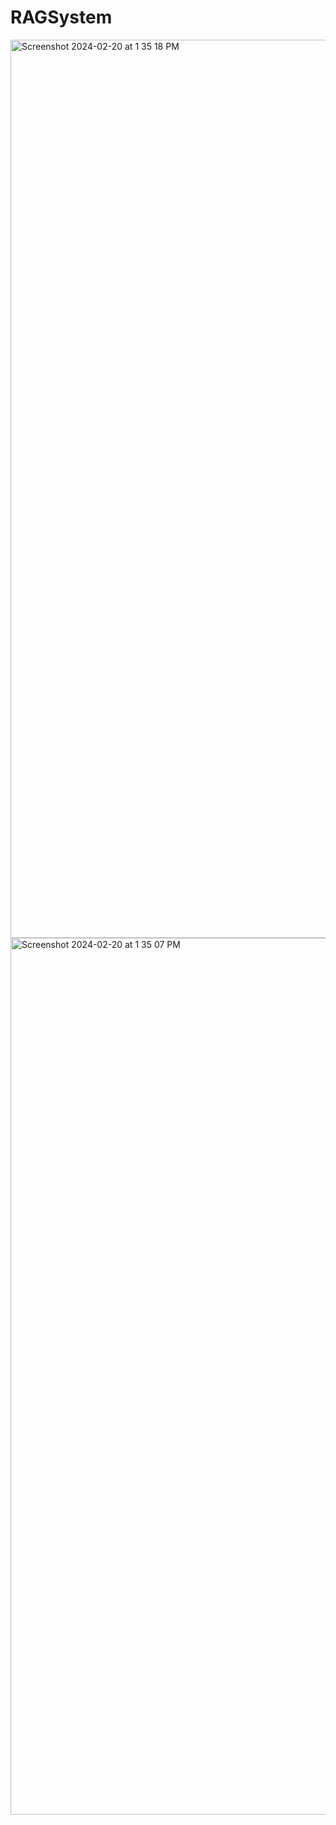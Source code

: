 # RAGSystem
<img width="1437" alt="Screenshot 2024-02-20 at 1 35 18 PM" src="https://github.com/jiapn123/RAGSystem/assets/155503641/588700bf-9779-4345-a9c3-95787c0f1c35">
<img width="1403" alt="Screenshot 2024-02-20 at 1 35 07 PM" src="https://github.com/jiapn123/RAGSystem/assets/155503641/ee2ef91d-a89a-4786-89f7-ed8b4d679d3c">
